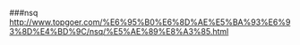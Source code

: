 ###nsq
http://www.topgoer.com/%E6%95%B0%E6%8D%AE%E5%BA%93%E6%93%8D%E4%BD%9C/nsq/%E5%AE%89%E8%A3%85.html
